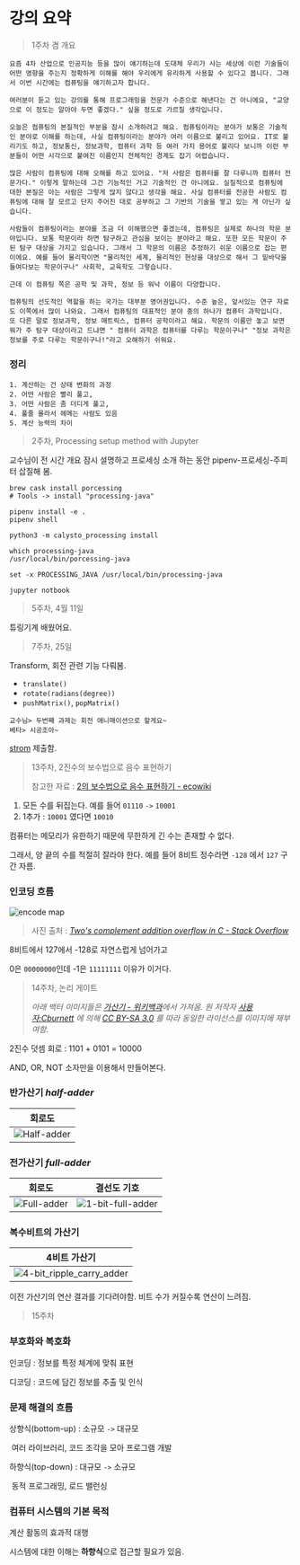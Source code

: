 # 강의 요약

> 1주차 겸 개요

```text
요즘 4차 산업으로 인공지능 등을 많이 얘기하는데 도대체 우리가 사는 세상에 이런 기술들이 어떤 영향을 주는지 정확하게 이해를 해야 우리에게 유리하게 사용할 수 있다고 봅니다. 그래서 이번 시간에는 컴퓨팅을 얘기하고자 합니다.

여러분이 듣고 있는 강의를 통해 프로그래밍을 전문가 수준으로 해낸다는 건 아니에요, "교양으로 이 정도는 알아야 두면 좋겠다." 싶을 정도로 가르칠 생각입니다.

오늘은 컴퓨팅의 본질적인 부분을 잠시 소개하려고 해요. 컴퓨팅이라는 분야가 보통은 기술적인 분야로 이해를 하는데, 사실 컴퓨팅이라는 분야가 여러 이름으로 불리고 있어요. IT로 불리기도 하고, 정보통신, 정보과학, 컴퓨터 과학 등 여러 가지 용어로 불리다 보니까 이런 부분들이 어떤 시각으로 붙여진 이름인지 전체적인 경계도 잡기 어렵습니다.

많은 사람이 컴퓨팅에 대해 오해를 하고 있어요. "저 사람은 컴퓨터를 잘 다루니까 컴퓨터 전문가다." 이렇게 말하는데 그건 기능적인 거고 기술적인 건 아니에요. 실질적으로 컴퓨팅에 대한 본질은 아는 사람은 그렇게 많지 않다고 생각을 해요. 사실 컴퓨터를 전공한 사람도 컴퓨팅에 대해 잘 모르고 단지 주어진 대로 공부하고 그 기반의 기술을 쌓고 있는 게 아닌가 싶습니다.

사람들이 컴퓨팅이라는 분야를 조금 더 이해했으면 좋겠는데, 컴퓨팅은 실제로 하나의 학문 분야입니다. 보통 학문이라 하면 탐구하고 관심을 보이는 분야라고 해요. 또한 모든 학문이 주된 탐구 대상을 가지고 있습니다. 그래서 그 학문의 이름은 추정하기 쉬운 이름으로 잡는 편이에요. 예를 들어 물리학이면 "물리적인 세계, 물리적인 현상을 대상으로 해서 그 밑바닥을 들여다보는 학문이구나" 사회학, 교육학도 그렇습니다.

근데 이 컴퓨팅 쪽은 공학 및 과학, 정보 등 워낙 이름이 다양합니다.

컴퓨팅의 선도적인 역할을 하는 국가는 대부분 영어권입니다. 수준 높은, 앞서있는 연구 자료도 이쪽에서 많이 나와요. 그래서 컴퓨팅의 대표적인 분야 중의 하나가 컴퓨터 과학입니다. 또 다른 말로 정보과학, 정보 매트릭스, 컴퓨터 공학이라고 해요. 학문의 이름만 놓고 보면 뭐가 주 탐구 대상이라고 드냐면 " 컴퓨터 과학은 컴퓨터를 다루는 학문이구나" "정보 과학은 정보를 주로 다루는 학문이구나!"라고 오해하기 쉬워요.
```

### 정리
```
1. 계산하는 건 상태 변화의 과정
2. 어떤 사람은 빨리 풀고,
3. 어떤 사람은 좀 더디게 풀고,
4. 풀줄 몰라서 헤메는 사람도 있음
5. 계산 능력의 차이
```

> 2주차, Processing setup method with Jupyter

교수님이 전 시간 개요 잠시 설명하고 프로세싱 소개 하는 동안 pipenv-프로세싱-주피터 삽질해 봄.

```fish
brew cask install porcessing
# Tools -> install "processing-java"

pipenv install -e .
pipenv shell

python3 -m calysto_processing install

which processing-java
/usr/local/bin/porcessing-java

set -x PROCESSING_JAVA /usr/local/bin/processing-java

jupyter notbook
```

> 5주차, 4월 11일

튜링기계 배웠어요.

> 7주차, 25일

Transform, 회전 관련 기능 다뤄봄.

- `translate()`
- `rotate(radians(degree))`
- `pushMatrix()`, `popMatrix()`

```
교수님> 두번째 과제는 회전 애니매이션으로 할게요~
베타> 시공조아~
```

[strom](https://github.com/BetaF1sh/strom) 제출함.

> 13주차, 2진수의 보수법으로 음수 표현하기
>
> 참고한 자료 : [2의 보수법으로 음수 표현하기 - ecowiki](http://www.ecogwiki.com/2의_보수법으로_음수_표현하기)

1. 모든 수를 뒤집는다. 예를 들어 `01110` `->` `10001`
2. 1추가 :  `10001` 였다면 `10010`

컴퓨터는 메모리가 유한하기 때문에 무한하게 긴 수는 존재할 수 없다.

그래서, 양 끝의 수를 적절히 잘라야 한다. 예를 들어 8비트 정수라면 `-128` 에서 `127` 구간 자름. 

### 인코딩 흐름

![encode map](images/sd9po.jpg)

> 사진 출처 : _[Two's complement addition overflow in C - Stack Overflow](https://stackoverflow.com/a/11464365/5498707)_

8비트에서 127에서 -128로 자연스럽게 넘어가고

0은 `00000000`인데 -1은 `11111111` 이유가 이거다.

> 14주차, 논리 게이트
>
> _아래 백터 이미지들은 [가산기 - 위키백과](https://ko.wikipedia.org/wiki/가산기)에서 가져옴. 원 저작자 [사용자:Cburnett](https://en.wikipedia.org/wiki/User:Cburnett) 에 의해 [CC BY-SA 3.0](http://creativecommons.org/licenses/by-sa/3.0/) 를 따라 동일한 라이선스를 이미지에 재부여함._

2진수 덧셈 회로 : 1101 + 0101 = 10000

AND, OR, NOT 소자만을 이용해서 만들어본다.

### 반가산기 _half-adder_

|       회로도        |
| :-----------------: |
| ![Half-adder](images/Half-adder.svg) |
### 전가산기 _full-adder_

|       회로도        |        결선도 기호        |
| :-----------------: | :-----------------------: |
| ![Full-adder](images/Full-adder.svg) | ![1-bit-full-adder](images/1-bit_full-adder.svg) |

### 복수비트의 가산기

|           4비트 가산기            |
| :-------------------------------: |
| ![4-bit_ripple_carry_adder](images/4-bit_ripple_carry_adder.svg) |

이전 가산기의 연산 결과를 기다려야함. 비트 수가 커질수록 연산이 느려짐.

> 15주차

### 부호화와 복호화

인코딩 : 정보를 특정 체계에 맞춰 표현

디코딩 : 코드에 담긴 정보를 추출 및 인식

### 문제 해결의 흐름

상향식(bottom-up) : 소규모 `->` 대규모

​	여러 라이브러리, 코드 조각을 모아 프로그램 개발

하향식(top-down) : 대규모 `->` 소규모

​	동적 프로그래밍, 로드 밸런싱

### 컴퓨터 시스템의 기본 목적

계산 활동의 효과적 대행

시스템에 대한 이해는 **하향식**으로 접근할 필요가 있음.
